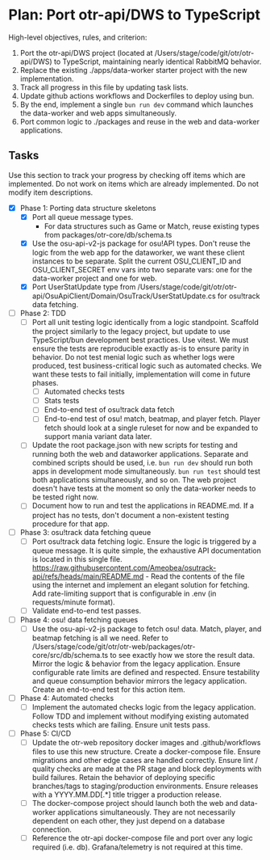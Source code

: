 # Plan: Port otr-api/DWS to TypeScript

<read-only>
High-level objectives, rules, and criterion:

1. Port the otr-api/DWS project (located at /Users/stage/code/git/otr/otr-api/DWS) to TypeScript, maintaining nearly identical RabbitMQ behavior.
2. Replace the existing ./apps/data-worker starter project with the new implementation.
3. Track all progress in this file by updating task lists.
4. Update github actions workflows and Dockerfiles to deploy using bun.
5. By the end, implement a single `bun run dev` command which launches the data-worker and web apps simultaneously.
6. Port common logic to ./packages and reuse in the web and data-worker applications.
   </read-only>

## Tasks

Use this section to track your progress by checking off items which are implemented. Do not work on items which are already implemented. Do not modify item descriptions.

- [x] Phase 1: Porting data structure skeletons
  - [x] Port all queue message types.
    - For data structures such as Game or Match, reuse existing types from packages/otr-core/db/schema.ts
  - [x] Use the osu-api-v2-js package for osu!API types. Don't reuse the logic from the web app for the dataworker, we want these client instances to be separate. Split the current OSU_CLIENT_ID and OSU_CLIENT_SECRET env vars into two separate vars: one for the data-worker project and one for web.
  - [x] Port UserStatUpdate type from /Users/stage/code/git/otr/otr-api/OsuApiClient/Domain/OsuTrack/UserStatUpdate.cs for osu!track data fetching.
- [ ] Phase 2: TDD
  - [ ] Port all unit testing logic identically from a logic standpoint. Scaffold the project similarly to the legacy project, but update to use TypeScript/bun development best practices. Use vitest. We must ensure the tests are reproducible exactly as-is to ensure parity in behavior. Do not test menial logic such as whether logs were produced, test business-critical logic such as automated checks. We want these tests to fail initially, implementation will come in future phases.
    - [ ] Automated checks tests
    - [ ] Stats tests
    - [ ] End-to-end test of osu!track data fetch
    - [ ] End-to-end test of osu! match, beatmap, and player fetch. Player fetch should look at a single ruleset for now and be expanded to support mania variant data later.
  - [ ] Update the root package.json with new scripts for testing and running both the web and dataworker applications. Separate and combined scripts should be used, i.e. `bun run dev` should run both apps in development mode simultaneously. `bun run test` should test both applications simultaneously, and so on. The web project doesn't have tests at the moment so only the data-worker needs to be tested right now.
  - [ ] Document how to run and test the applications in README.md. If a project has no tests, don't document a non-existent testing procedure for that app.
- [ ] Phase 3: osu!track data fetching queue
  - [ ] Port osu!track data fetching logic. Ensure the logic is triggered by a queue message. It is quite simple, the exhaustive API documentation is located in this single file. https://raw.githubusercontent.com/Ameobea/osutrack-api/refs/heads/main/README.md - Read the contents of the file using the internet and implement an elegant solution for fetching. Add rate-limiting support that is configurable in .env (in requests/minute format).
  - [ ] Validate end-to-end test passes.
- [ ] Phase 4: osu! data fetching queues
  - [ ] Use the osu-api-v2-js package to fetch osu! data. Match, player, and beatmap fetching is all we need. Refer to /Users/stage/code/git/otr/otr-web/packages/otr-core/src/db/schema.ts to see exactly how we store the result data. Mirror the logic & behavior from the legacy application. Ensure configurable rate limits are defined and respected. Ensure testability and queue consumption behavior mirrors the legacy application. Create an end-to-end test for this action item.
- [ ] Phase 4: Automated checks
  - [ ] Implement the automated checks logic from the legacy application. Follow TDD and implement without modifying existing automated checks tests which are failing. Ensure unit tests pass.
- [ ] Phase 5: CI/CD
  - [ ] Update the otr-web repository docker images and .github/workflows files to use this new structure. Create a docker-compose file. Ensure migrations and other edge cases are handled correctly. Ensure lint / quality checks are made at the PR stage and block deployments with build failures. Retain the behavior of deploying specific branches/tags to staging/production environments. Ensure releases with a YYYY.MM.DD[.*] title trigger a production release.
  - [ ] The docker-compose project should launch both the web and data-worker applications simultaneously. They are not necessarily dependent on each other, they just depend on a database connection.
  - [ ] Reference the otr-api docker-compose file and port over any logic required (i.e. db). Grafana/telemetry is not required at this time.
